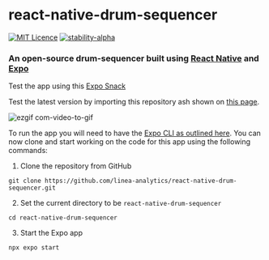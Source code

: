 # react-native-drum-sequencer

[![MIT Licence](https://badges.frapsoft.com/os/mit/mit.svg?v=103)](https://opensource.org/licenses/mit-license.php)
[![stability-alpha](https://img.shields.io/badge/stability-alpha-f4d03f.svg)](https://github.com/mkenney/software-guides/blob/master/STABILITY-BADGES.md#alpha)

### An open-source drum-sequencer built using [React Native](https://reactnative.dev/) and [Expo](https://expo.dev/)

Test the app using this [Expo Snack](https://snack.expo.dev/@paladinic/expo_drumachine)

Test the latest version by importing this repository ash shown on [this page](https://docs.joevo2.com/workshop/importing-git-repository-into-expo-snack).

![ezgif com-video-to-gif](https://user-images.githubusercontent.com/25911312/221269212-7a54f153-1b37-48af-b1ec-b24f5ff28622.gif)

To run the app you will need to have the [Expo CLI as outlined here](https://docs.expo.dev/archive/expo-cli/). You can now clone and start working on the code for this app using the following commands:

1. Clone the repository from GitHub
```
git clone https://github.com/linea-analytics/react-native-drum-sequencer.git
```
2. Set the current directory to be `react-native-drum-sequencer`
```
cd react-native-drum-sequencer
```
3. Start the Expo app
```
npx expo start
```
